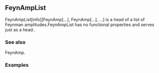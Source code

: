 ##  FeynAmpList 

FeynAmpList[info][FeynAmp[...], FeynAmp[...], ...] is a head of a list of Feynman amplitudes.FeynAmpList has no functional properties and serves just as a head..

###  See also 

FeynAmp.

###  Examples 